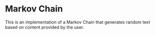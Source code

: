 # Markov Chain
This is an implementation of a Markov Chain that generates random text based on content provided by the user.
